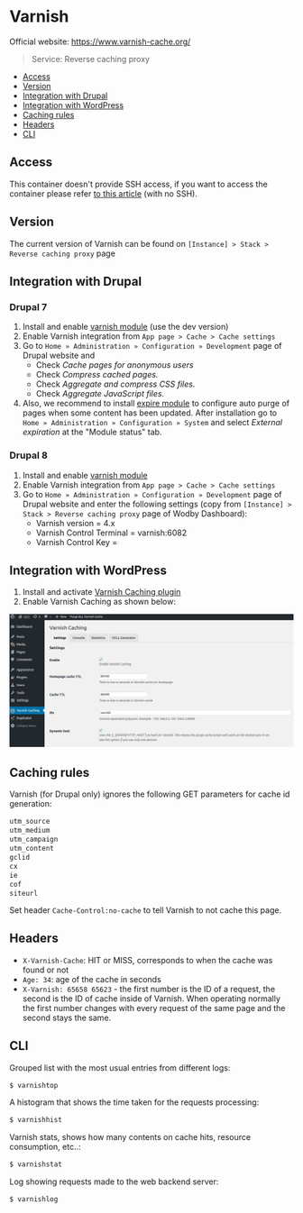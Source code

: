 # Varnish

Official website: <a href="https://www.varnish-cache.org/" target="_blank">https://www.varnish-cache.org/</a>

> Service: Reverse caching proxy

* [Access](#access)
* [Version](#version)    
* [Integration with Drupal](#integration-with-drupal)
* [Integration with WordPress](#integration-with-wordpress)
* [Caching rules](#caching-rules)
* [Headers](#headers)
* [CLI](#cli)

## Access

This container doesn't provide SSH access, if you want to access the container please refer [to this article](access.md) (with no SSH).

## Version

The current version of Varnish can be found on `[Instance] > Stack > Reverse caching proxy` page

## Integration with Drupal

### Drupal 7

1. Install and enable <a href="https://www.drupal.org/project/varnish" target="_blank">varnish module</a> (use the dev version)
2. Enable Varnish integration from `App page > Cache > Cache settings`
3. Go to `Home » Administration » Configuration » Development` page of Drupal website and
    * Check *Cache pages for anonymous users*
    * Check *Compress cached pages.*
    * Check *Aggregate and compress CSS files.*
    * Check *Aggregate JavaScript files.*    
4. Also, we recommend to install <a href="https://www.drupal.org/project/expire" target="_blank">expire module</a> to configure auto purge of pages when some content has been updated. After installation go to `Home » Administration » Configuration » System` and select *External expiration* at the "Module status" tab.

### Drupal 8

1. Install and enable <a href="https://www.drupal.org/project/varnish" target="_blank">varnish module</a>
2. Enable Varnish integration from `App page > Cache > Cache settings`
3. Go to `Home » Administration » Configuration » Development` page of Drupal website and enter the following settings (copy from `[Instance] > Stack > Reverse caching proxy` page of Wodby Dashboard): 
    * Varnish version = 4.x
    * Varnish Control Terminal = varnish:6082
    * Varnish Control Key = <Copy Secret >
    
## Integration with WordPress

1. Install and activate <a href="https://wordpress.org/plugins/vcaching/" target="_blank">Varnish Caching plugin</a>
2. Enable Varnish Caching as shown below:

![](_images/wp-varnish-caching.png)

## Caching rules

Varnish (for Drupal only) ignores the following GET parameters for cache id generation: 

```
utm_source
utm_medium
utm_campaign
utm_content
gclid
cx
ie
cof
siteurl
```

Set header `Cache-Control:no-cache` to tell Varnish to not cache this page.

## Headers

* `X-Varnish-Cache`: HIT or MISS, corresponds to when the cache was found or not 
* `Age: 34`: age of the cache in seconds
* `X-Varnish: 65658 65623` - the first number is the ID of a request, the second is the ID of cache inside of Varnish. When operating normally the first number changes with every request of the same page and the second stays the same.

## CLI

Grouped list with the most usual entries from different logs:
```bash
$ varnishtop
```

A histogram that shows the time taken for the requests processing:
```bash
$ varnishhist
```

Varnish stats, shows how many contents on cache hits, resource consumption, etc..:
```bash
$ varnishstat
``` 

Log showing requests made to the web backend server:
```bash
$ varnishlog
``` 